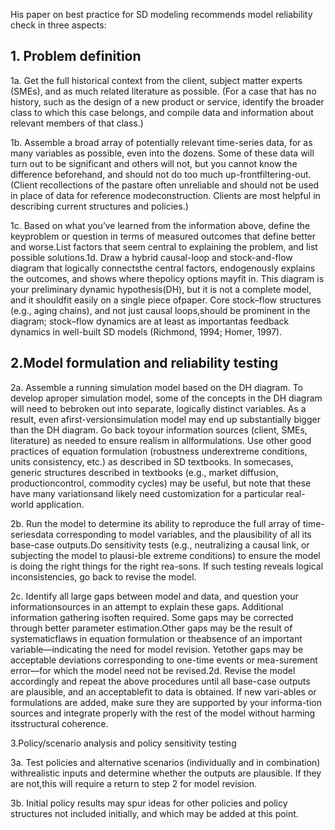 His paper on best practice for SD modeling recommends model reliability check in three aspects:
## 1. Problem definition

1a. Get the full historical context from the client, subject matter experts (SMEs), and as much related literature as possible. (For a case that has no history, such as the design of a new product or service, identify the broader class to which this case belongs, and compile data and information about relevant members of that class.)
	
1b. Assemble a broad array of potentially relevant time-series data, for as many variables as possible, even into the dozens. Some of these data will turn out to be significant and others will not, but you cannot know the difference beforehand, and should not do too much up-frontfiltering-out. (Client recollections of the pastare often unreliable and should not be used in place of data for reference modeconstruction. Clients are most helpful in describing current structures and policies.)
	
1c. Based on what you’ve learned from the information above, define the keyproblem or question in terms of measured outcomes that define better and worse.List factors that seem central to explaining the problem, and list possible solutions.1d. Draw a hybrid causal-loop and stock-and-flow diagram that logically connectsthe central factors, endogenously explains the outcomes, and shows where thepolicy options mayfit in. This diagram is your preliminary dynamic hypothesis(DH), but it is not a complete model, and it shouldfit easily on a single piece ofpaper. Core stock–flow structures (e.g., aging chains), and not just causal loops,should be prominent in the diagram; stock–flow dynamics are at least as importantas feedback dynamics in well-built SD models (Richmond, 1994; Homer, 1997).
	
## 2.Model formulation and reliability testing
2a. Assemble a running simulation model based on the DH diagram. To develop aproper simulation model, some of the concepts in the DH diagram will need to bebroken out into separate, logically distinct variables. As a result, even afirst-versionsimulation model may end up substantially bigger than the DH diagram. Go back toyour information sources (client, SMEs, literature) as needed to ensure realism in allformulations. Use other good practices of equation formulation (robustness underextreme conditions, units consistency, etc.) as described in SD textbooks. In somecases, generic structures described in textbooks (e.g., market diffusion, productioncontrol, commodity cycles) may be useful, but note that these have many variationsand likely need customization for a particular real-world application.

2b. Run the model to determine its ability to reproduce the full array of time-seriesdata corresponding to model variables, and the plausibility of all its base-case outputs.Do sensitivity tests (e.g., neutralizing a causal link, or subjecting the model to plausi-ble extreme conditions) to ensure the model is doing the right things for the right rea-sons. If such testing reveals logical inconsistencies, go back to revise the model.

2c. Identify all large gaps between model and data, and question your informationsources in an attempt to explain these gaps. Additional information gathering isoften required. Some gaps may be corrected through better parameter estimation.Other gaps may be the result of systematicflaws in equation formulation or theabsence of an important variable—indicating the need for model revision. Yetother gaps may be acceptable deviations corresponding to one-time events or mea-surement error—for which the model need not be revised.2d. Revise the model accordingly and repeat the above procedures until all base-case outputs are plausible, and an acceptablefit to data is obtained. If new vari-ables or formulations are added, make sure they are supported by your informa-tion sources and integrate properly with the rest of the model without harming itsstructural coherence.

3.Policy/scenario analysis and policy sensitivity testing

3a. Test policies and alternative scenarios (individually and in combination) withrealistic inputs and determine whether the outputs are plausible. If they are not,this will require a return to step 2 for model revision.

3b. Initial policy results may spur ideas for other policies and policy structures not included initially, and which may be added at this point.